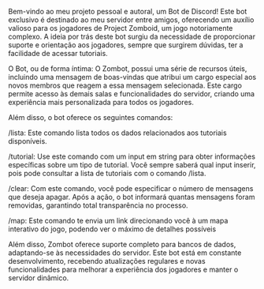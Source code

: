 Bem-vindo ao meu projeto pessoal e autoral, um Bot de Discord! Este bot exclusivo é destinado ao meu servidor entre amigos, oferecendo um auxílio valioso para os jogadores de Project Zomboid, um jogo notoriamente complexo. 
A ideia por trás deste bot surgiu da necessidade de proporcionar suporte e orientação aos jogadores, sempre que surgirem dúvidas, ter a facilidade de acessar tutoriais.

O Bot, ou de forma íntima: O Zombot, possui uma série de recursos úteis, incluindo uma mensagem de boas-vindas que atribui um cargo especial aos novos membros que reagem a essa mensagem selecionada. 
Este cargo permite acesso às demais salas e funcionalidades do servidor, criando uma experiência mais personalizada para todos os jogadores.

Além disso, o bot oferece os seguintes comandos:

/lista: Este comando lista todos os dados relacionados aos tutoriais disponíveis.

/tutorial: Use este comando com um input em string para obter informações específicas sobre um tipo de tutorial. Você sempre saberá qual input inserir, pois pode consultar a lista de tutoriais com o comando /lista.

/clear: Com este comando, você pode especificar o número de mensagens que deseja apagar. Após a ação, o bot informará quantas mensagens foram removidas, garantindo total transparência no processo.

/map: Este comando te envia um link direcionando você à um mapa interativo do jogo, podendo ver o máximo de detalhes possíveis

Além disso, Zombot oferece suporte completo para bancos de dados, adaptando-se às necessidades do servidor. Este bot está em constante desenvolvimento, recebendo atualizações regulares e novas funcionalidades para melhorar a experiência dos jogadores e manter o servidor dinâmico.
